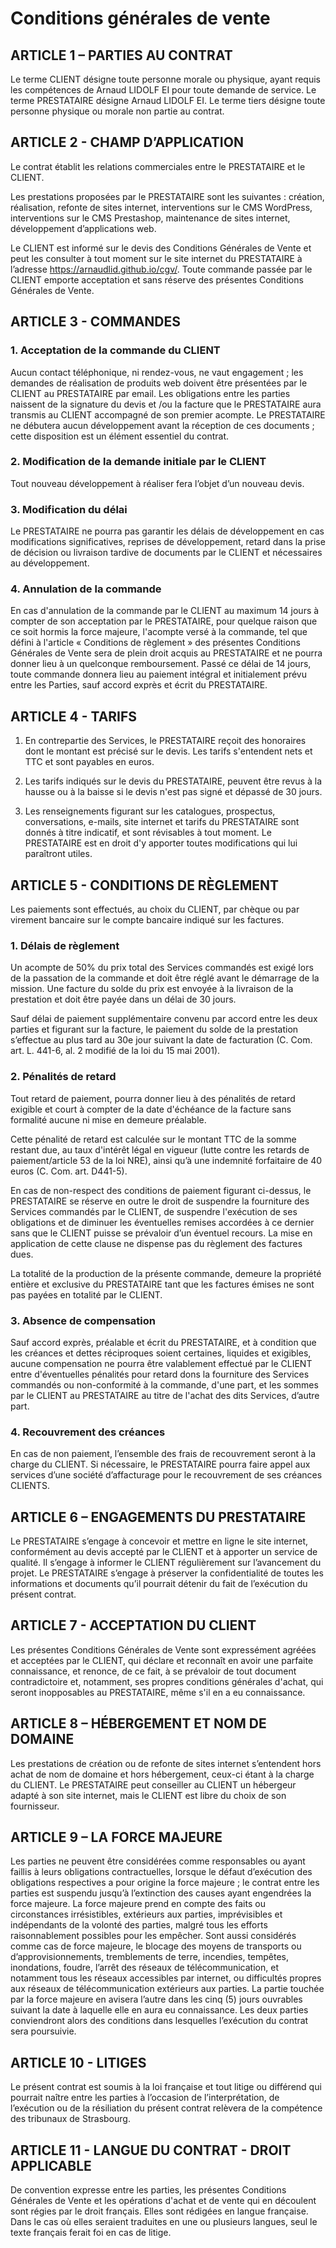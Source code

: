 # Conditions générales de vente

## ARTICLE 1 – PARTIES AU CONTRAT

Le terme CLIENT désigne toute personne morale ou physique, ayant requis les compétences de Arnaud LIDOLF EI pour toute demande de service. Le terme PRESTATAIRE désigne Arnaud LIDOLF EI. Le terme tiers désigne toute personne physique ou morale non partie au contrat.

## ARTICLE 2 - CHAMP D’APPLICATION

Le contrat établit les relations commerciales entre le PRESTATAIRE et le CLIENT. 

Les prestations proposées par le PRESTATAIRE sont les suivantes : création, réalisation, refonte de sites internet, interventions sur le CMS WordPress, interventions sur le CMS Prestashop, maintenance de sites internet, développement d’applications web.  

Le CLIENT est informé sur le devis des Conditions Générales de Vente et peut les consulter à tout moment sur le site internet du PRESTATAIRE à l’adresse https://arnaudlid.github.io/cgv/. Toute commande passée par le CLIENT emporte acceptation et sans réserve des présentes Conditions Générales de Vente.

## ARTICLE 3 - COMMANDES

### 1. Acceptation de Ia commande du CLIENT

Aucun contact téléphonique, ni rendez-vous, ne vaut engagement ; les demandes de réalisation de produits web doivent être présentées par le CLIENT au PRESTATAIRE par email. Les obligations entre les parties naissent de la signature du devis et /ou la facture que le PRESTATAIRE aura transmis au CLIENT accompagné de son premier acompte. Le PRESTATAIRE ne débutera aucun développement avant la réception de ces documents ; cette disposition est un élément essentiel du contrat.

### 2. Modification de la demande initiale par le CLIENT

Tout nouveau développement à réaliser fera l’objet d’un nouveau devis. 


### 3. Modification du délai 

Le PRESTATAIRE ne pourra pas garantir les délais de développement en cas modifications significatives, reprises de développement, retard dans la prise de décision ou livraison tardive de documents par le CLIENT et nécessaires au développement.  

### 4. Annulation de la commande

En cas d'annulation de la commande par le CLIENT au maximum 14 jours à compter de son acceptation par le PRESTATAIRE, pour quelque raison que ce soit hormis la force majeure, l'acompte versé à la commande, tel que défini à l'article « Conditions de règlement » des présentes Conditions Générales de Vente sera de plein droit acquis au PRESTATAIRE et ne pourra donner lieu à un quelconque remboursement. Passé ce délai de 14 jours, toute commande donnera lieu au paiement intégral et initialement prévu entre les Parties, sauf accord exprès et écrit du PRESTATAIRE.

## ARTICLE 4 - TARIFS 

1. En contrepartie des Services, le PRESTATAIRE reçoit des honoraires dont le montant est précisé sur le devis. Les tarifs s'entendent nets et TTC et sont payables en euros.

2. Les tarifs indiqués sur le devis du PRESTATAIRE, peuvent être revus à la hausse ou à la baisse si le devis n'est pas signé et dépassé de 30 jours.

3. Les renseignements figurant sur les catalogues, prospectus, conversations, e-mails, site internet et tarifs du PRESTATAIRE sont donnés à titre indicatif, et sont révisables à tout moment. Le PRESTATAIRE est en droit d'y apporter toutes modifications qui lui paraîtront utiles.

## ARTICLE 5 - CONDITIONS DE RÈGLEMENT

Les paiements sont effectués, au choix du CLIENT, par chèque ou par virement bancaire sur le compte bancaire indiqué sur les factures.

### 1. Délais de règlement

Un acompte de 50% du prix total des Services commandés est exigé lors de la passation de la commande et doit être réglé avant le démarrage de la mission. Une facture du solde du prix est envoyée à la livraison de la prestation et doit être payée dans un délai de 30 jours.

Sauf délai de paiement supplémentaire convenu par accord entre les deux parties et figurant sur la facture, le paiement du solde de la prestation s’effectue au plus tard au 30e jour suivant la date de facturation (C. Com. art. L. 441-6, al. 2 modifié de la loi du 15 mai 2001).

### 2. Pénalités de retard

Tout retard de paiement, pourra donner lieu à des pénalités de retard exigible et court à compter de la date d'échéance de la facture sans formalité aucune ni mise en demeure préalable.

Cette pénalité de retard est calculée sur le montant TTC de la somme restant due, au taux d'intérêt légal en vigueur (lutte contre les retards de paiement/article 53 de la loi NRE), ainsi qu’à une indemnité forfaitaire de 40 euros (C. Com. art. D441-5).

En cas de non-respect des conditions de paiement figurant ci-dessus, le PRESTATAIRE se réserve en outre le droit de suspendre la fourniture des Services commandés par le CLIENT, de suspendre l'exécution de ses obligations et de diminuer les éventuelles remises accordées à ce dernier sans que le CLIENT puisse se prévaloir d’un éventuel recours. La mise en application de cette clause ne dispense pas du règlement des factures dues.

La totalité de la production de la présente commande, demeure la propriété entière et exclusive du PRESTATAIRE tant que les factures émises ne sont pas payées en totalité par le CLIENT.

### 3. Absence de compensation

Sauf accord exprès, préalable et écrit du PRESTATAIRE, et à condition que les créances et dettes réciproques soient certaines, liquides et exigibles, aucune compensation ne pourra être valablement effectué par le CLIENT entre d'éventuelles pénalités pour retard dons la fourniture des Services commandés ou non-conformité à la commande, d'une part, et les sommes par le CLIENT au PRESTATAIRE au titre de l'achat des dits Services, d’autre part.

### 4. Recouvrement des créances

En cas de non paiement, l’ensemble des frais de recouvrement seront à la charge du CLIENT. Si nécessaire, le PRESTATAIRE pourra faire appel aux services d’une société d’affacturage pour le recouvrement de ses créances CLIENTS.

## ARTICLE 6 – ENGAGEMENTS DU PRESTATAIRE

Le PRESTATAIRE s’engage à concevoir et mettre en ligne le site internet, conformément au devis accepté par le CLIENT et à apporter un service de qualité. Il s’engage à informer le CLIENT régulièrement sur l’avancement du projet. Le PRESTATAIRE s’engage à préserver la confidentialité de toutes les informations et documents qu’il pourrait détenir du fait de l’exécution du présent contrat.

## ARTICLE 7 - ACCEPTATION DU CLIENT

Les présentes Conditions Générales de Vente sont expressément agréées et acceptées par le CLIENT, qui déclare et reconnaît en avoir une parfaite connaissance, et renonce, de ce fait, à se prévaloir de tout document contradictoire et, notamment, ses propres conditions générales d'achat, qui seront inopposables au PRESTATAIRE, même s'il en a eu connaissance.

## ARTICLE 8 – HÉBERGEMENT ET NOM DE DOMAINE

Les prestations de création ou de refonte de sites internet s’entendent hors achat de nom de domaine et hors hébergement, ceux-ci étant à la charge du CLIENT. Le PRESTATAIRE peut conseiller au CLIENT un hébergeur adapté à son site internet, mais le CLIENT est libre du choix de son fournisseur.

## ARTICLE 9 – LA FORCE MAJEURE

Les parties ne peuvent être considérées comme responsables ou ayant faillis à leurs obligations contractuelles, lorsque le défaut d’exécution des obligations respectives a pour origine la force majeure ; le contrat entre les parties est suspendu jusqu’à l’extinction des causes ayant engendrées la force majeure. La force majeure prend en compte des faits ou circonstances irrésistibles, extérieurs aux parties, imprévisibles et indépendants de la volonté des parties, malgré tous les efforts raisonnablement possibles pour les empêcher. Sont aussi considérés comme cas de force majeure, le blocage des moyens de transports ou d’approvisionnements, tremblements de terre, incendies, tempêtes, inondations, foudre, l’arrêt des réseaux de télécommunication, et notamment tous les réseaux accessibles par internet, ou difficultés propres aux réseaux de télécommunication extérieurs aux parties. La partie touchée par la force majeure en avisera l’autre dans les cinq (5) jours ouvrables suivant la date à laquelle elle en aura eu connaissance. Les deux parties conviendront alors des conditions dans lesquelles l’exécution du contrat sera poursuivie.

## ARTICLE 10 - LITIGES

Le présent contrat est soumis à la loi française et tout litige ou différend qui pourrait naître entre les parties à l’occasion de l’interprétation, de l’exécution ou de la résiliation du présent contrat relèvera de la compétence des tribunaux de Strasbourg.

## ARTICLE 11 - LANGUE DU CONTRAT - DROIT APPLICABLE

De convention expresse entre les parties, les présentes Conditions Générales de Vente et les opérations d'achat et de vente qui en découlent sont régies par le droit français. Elles sont rédigées en langue française. Dans le cas où elles seraient traduites en une ou plusieurs langues, seul le texte français ferait foi en cas de litige.

